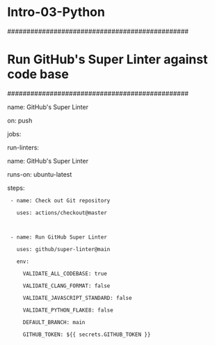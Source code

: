 # Intro-03-Python
###############################################

# Run GitHub's Super Linter against code base #

###############################################



name: GitHub's Super Linter

on: push



jobs:

 run-linters:

   name: GitHub's Super Linter

   runs-on: ubuntu-latest



   steps:

     - name: Check out Git repository

       uses: actions/checkout@master

      

     - name: Run GitHub Super Linter

       uses: github/super-linter@main

       env:

         VALIDATE_ALL_CODEBASE: true

         VALIDATE_CLANG_FORMAT: false

         VALIDATE_JAVASCRIPT_STANDARD: false

         VALIDATE_PYTHON_FLAKE8: false

         DEFAULT_BRANCH: main

         GITHUB_TOKEN: ${{ secrets.GITHUB_TOKEN }}
